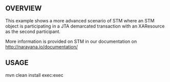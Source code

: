 OVERVIEW
--------
This example shows a more advanced scenario of STM where an STM object is participating in a JTA demarcated transaction with an XAResource as the second participant.

More information is provided on STM in our documentation on http://narayana.io/documentation/

USAGE
-----
  mvn clean install exec:exec